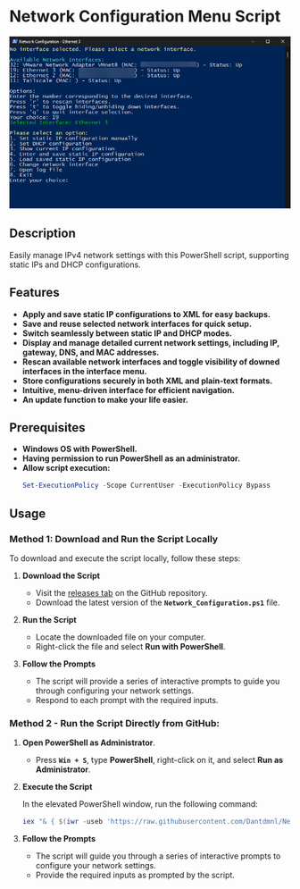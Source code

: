 # Network Configuration Menu Script
![Network Configuration Menu](Network_Configuration_Menu.png)
## Description
Easily manage IPv4 network settings with this PowerShell script, supporting static IPs and DHCP configurations.

## Features
- **Apply and save static IP configurations to XML for easy backups.**
- **Save and reuse selected network interfaces for quick setup.**
- **Switch seamlessly between static IP and DHCP modes.**
- **Display and manage detailed current network settings, including IP, gateway, DNS, and MAC addresses.**
- **Rescan available network interfaces and toggle visibility of downed interfaces in the interface menu.**
- **Store configurations securely in both XML and plain-text formats.**
- **Intuitive, menu-driven interface for efficient navigation.**
- **An update function to make your life easier.**

## Prerequisites
- **Windows OS with PowerShell.**
- **Having permission to run PowerShell as an administrator.**
- **Allow script execution:**
  ```powershell
  Set-ExecutionPolicy -Scope CurrentUser -ExecutionPolicy Bypass

## Usage
### Method 1: Download and Run the Script Locally

To download and execute the script locally, follow these steps:

1. **Download the Script**  
   - Visit the [releases tab](https://github.com/Dantdmnl/Network_Configuration_Script/releases) on the GitHub repository.  
   - Download the latest version of the **`Network_Configuration.ps1`** file.

2. **Run the Script**  
   - Locate the downloaded file on your computer.  
   - Right-click the file and select **Run with PowerShell**.

3. **Follow the Prompts**  
   - The script will provide a series of interactive prompts to guide you through configuring your network settings.  
   - Respond to each prompt with the required inputs.
### Method 2 - Run the Script Directly from GitHub:
1. **Open PowerShell as Administrator**.
    - Press **`Win + S`**, type **PowerShell**, right-click on it, and select **Run as Administrator**.
2. **Execute the Script**

   In the elevated PowerShell window, run the following command:
   ```powershell
   iex "& { $(iwr -useb 'https://raw.githubusercontent.com/Dantdmnl/Network_Configuration_Script/refs/heads/main/Network_Configuration.ps1') }"
3. **Follow the Prompts**
    - The script will guide you through a series of interactive prompts to configure your network settings.
    - Provide the required inputs as prompted by the script.
